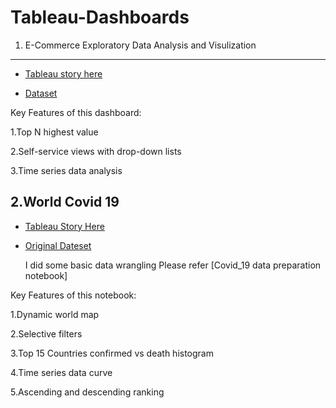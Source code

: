 # Tableau-Dashboards

1. E-Commerce Exploratory Data Analysis and Visulization
---

* [Tableau story here](https://public.tableau.com/profile/hui.huang5946#!/vizhome/E-commerceExploratoryDataAnalysis/Story1)

* [Dataset](https://www.kaggle.com/carrie1/ecommerce-data)

Key Features of this dashboard:  

1.Top N highest value

2.Self-service views with drop-down lists

3.Time series data analysis


2.World Covid 19
---

* [Tableau Story Here](https://public.tableau.com/profile/hui.huang5946#!/vizhome/world_covid_19/Dashboard1)

* [Original Dateset](https://github.com/CSSEGISandData/COVID-19)

  I did some basic data wrangling Please refer [Covid_19 data preparation notebook]
  
Key Features of this notebook:
  
  1.Dynamic world map
  
  2.Selective filters
  
  3.Top 15 Countries confirmed vs death histogram
  
  4.Time series data curve
  
  5.Ascending and descending ranking
